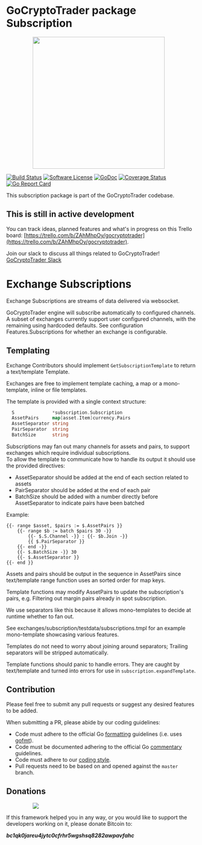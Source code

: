 # GoCryptoTrader package Subscription

<img src="/common/gctlogo.png?raw=true" width="350px" height="350px" hspace="70">


[![Build Status](https://github.com/thrasher-corp/gocryptotrader/actions/workflows/tests.yml/badge.svg?branch=master)](https://github.com/thrasher-corp/gocryptotrader/actions/workflows/tests.yml)
[![Software License](https://img.shields.io/badge/License-MIT-orange.svg?style=flat-square)](https://github.com/thrasher-corp/gocryptotrader/blob/master/LICENSE)
[![GoDoc](https://godoc.org/github.com/thrasher-corp/gocryptotrader?status.svg)](https://godoc.org/github.com/thrasher-corp/gocryptotrader/exchanges/subscription)
[![Coverage Status](http://codecov.io/github/thrasher-corp/gocryptotrader/coverage.svg?branch=master)](http://codecov.io/github/thrasher-corp/gocryptotrader?branch=master)
[![Go Report Card](https://goreportcard.com/badge/github.com/thrasher-corp/gocryptotrader)](https://goreportcard.com/report/github.com/thrasher-corp/gocryptotrader)


This subscription package is part of the GoCryptoTrader codebase.

## This is still in active development

You can track ideas, planned features and what's in progress on this Trello board: [https://trello.com/b/ZAhMhpOy/gocryptotrader](https://trello.com/b/ZAhMhpOy/gocryptotrader).

Join our slack to discuss all things related to GoCryptoTrader! [GoCryptoTrader Slack](https://join.slack.com/t/gocryptotrader/shared_invite/enQtNTQ5NDAxMjA2Mjc5LTc5ZDE1ZTNiOGM3ZGMyMmY1NTAxYWZhODE0MWM5N2JlZDk1NDU0YTViYzk4NTk3OTRiMDQzNGQ1YTc4YmRlMTk)

# Exchange Subscriptions

Exchange Subscriptions are streams of data delivered via websocket.

GoCryptoTrader engine will subscribe automatically to configured channels.
A subset of exchanges currently support user configured channels, with the remaining using hardcoded defaults.
See configuration Features.Subscriptions for whether an exchange is configurable.

## Templating

Exchange Contributors should implement `GetSubscriptionTemplate` to return a text/template Template.

Exchanges are free to implement template caching, a map or a mono-template, inline or file templates.

The template is provided with a single context structure:
```go
  S              *subscription.Subscription
  AssetPairs     map[asset.Item]currency.Pairs
  AssetSeparator string
  PairSeparator  string
  BatchSize      string
```

Subscriptions may fan out many channels for assets and pairs, to support exchanges which require individual subscriptions.  
To allow the template to communicate how to handle its output it should use the provided directives:
- AssetSeparator should be added at the end of each section related to assets
- PairSeparator should be added at the end of each pair
- BatchSize should be added with a number directly before AssetSeparator to indicate pairs have been batched

Example:
```
{{- range $asset, $pairs := $.AssetPairs }}
    {{- range $b := batch $pairs 30 -}}
        {{- $.S.Channel -}} : {{- $b.Join -}}
        {{ $.PairSeparator }}
    {{- end -}}
    {{- $.BatchSize -}} 30
    {{- $.AssetSeparator }}
{{- end }}
```

Assets and pairs should be output in the sequence in AssetPairs since text/template range function uses an sorted order for map keys.

Template functions may modify AssetPairs to update the subscription's pairs, e.g. Filtering out margin pairs already in spot subscription.

We use separators like this because it allows mono-templates to decide at runtime whether to fan out.

See exchanges/subscription/testdata/subscriptions.tmpl for an example mono-template showcasing various features.

Templates do not need to worry about joining around separators; Trailing separators will be stripped automatically.

Template functions should panic to handle errors. They are caught by text/template and turned into errors for use in `subscription.expandTemplate`.

## Contribution

Please feel free to submit any pull requests or suggest any desired features to be added.

When submitting a PR, please abide by our coding guidelines:

+ Code must adhere to the official Go [formatting](https://golang.org/doc/effective_go.html#formatting) guidelines (i.e. uses [gofmt](https://golang.org/cmd/gofmt/)).
+ Code must be documented adhering to the official Go [commentary](https://golang.org/doc/effective_go.html#commentary) guidelines.
+ Code must adhere to our [coding style](https://github.com/thrasher-corp/gocryptotrader/blob/master/doc/coding_style.md).
+ Pull requests need to be based on and opened against the `master` branch.

## Donations

<img src="https://github.com/thrasher-corp/gocryptotrader/blob/master/web/src/assets/donate.png?raw=true" hspace="70">

If this framework helped you in any way, or you would like to support the developers working on it, please donate Bitcoin to:

***bc1qk0jareu4jytc0cfrhr5wgshsq8282awpavfahc***
